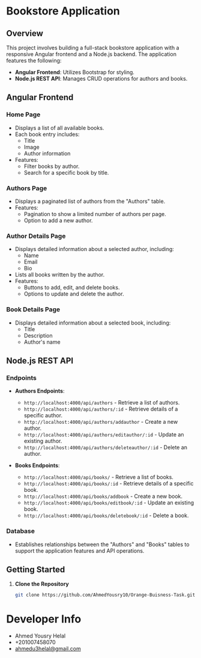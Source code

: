 # Bookstore Application

## Overview

This project involves building a full-stack bookstore application with a responsive Angular frontend and a Node.js backend. The application features the following:

- **Angular Frontend**: Utilizes Bootstrap for styling.
- **Node.js REST API**: Manages CRUD operations for authors and books.

## Angular Frontend

### Home Page

- Displays a list of all available books.
- Each book entry includes:
  - Title
  - Image
  - Author information
- Features:
  - Filter books by author.
  - Search for a specific book by title.

### Authors Page

- Displays a paginated list of authors from the "Authors" table.
- Features:
  - Pagination to show a limited number of authors per page.
  - Option to add a new author.

### Author Details Page

- Displays detailed information about a selected author, including:
  - Name
  - Email
  - Bio
- Lists all books written by the author.
- Features:
  - Buttons to add, edit, and delete books.
  - Options to update and delete the author.

### Book Details Page

- Displays detailed information about a selected book, including:
  - Title
  - Description
  - Author's name

## Node.js REST API

### Endpoints

- **Authors Endpoints**:

  - `http://localhost:4000/api/authors` - Retrieve a list of authors.
  - `http://localhost:4000/api/authors/:id` - Retrieve details of a specific author.
  - `http://localhost:4000/api/authors/addauthor` - Create a new author.
  - `http://localhost:4000/api/authors/editauthor/:id` - Update an existing author.
  - `http://localhost:4000/api/authors/deleteauthor/:id` - Delete an author.

- **Books Endpoints**:
  - `http://localhost:4000/api/books/` - Retrieve a list of books.
  - `http://localhost:4000/api/books/:id` - Retrieve details of a specific book.
  - `http://localhost:4000/api/books/addbook` - Create a new book.
  - `http://localhost:4000/api/books/editbook/:id` - Update an existing book.
  - `http://localhost:4000/api/books/deletebook/:id` - Delete a book.

### Database

- Establishes relationships between the "Authors" and "Books" tables to support the application features and API operations.

## Getting Started

1. **Clone the Repository**
   ```bash
   git clone https://github.com/AhmedYousry10/Orange-Buisness-Task.git
   ```

# Developer Info

- Ahmed Yousry Helal
- +201007458070
- ahmedu3helal@gmail.com
